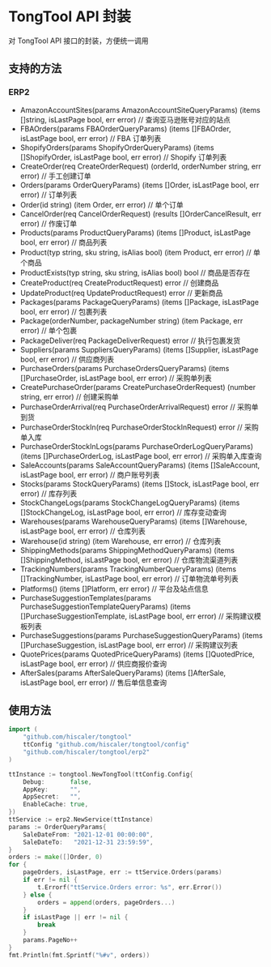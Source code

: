 TongTool API 封装
=================

对 TongTool API 接口的封装，方便统一调用

## 支持的方法

### ERP2

- AmazonAccountSites(params AmazonAccountSiteQueryParams) (items []string, isLastPage bool, err error)                                       // 查询亚马逊账号对应的站点
- FBAOrders(params FBAOrderQueryParams) (items []FBAOrder, isLastPage bool, err error)                                                       // FBA 订单列表
- ShopifyOrders(params ShopifyOrderQueryParams) (items []ShopifyOrder, isLastPage bool, err error)                                           // Shopify 订单列表
- CreateOrder(req CreateOrderRequest) (orderId, orderNumber string, err error)                                                               // 手工创建订单
- Orders(params OrderQueryParams) (items []Order, isLastPage bool, err error)                                                                // 订单列表
- Order(id string) (item Order, err error)                                                                                                   // 单个订单
- CancelOrder(req CancelOrderRequest) (results []OrderCancelResult, err error)                                                               // 作废订单
- Products(params ProductQueryParams) (items []Product, isLastPage bool, err error)                                                          // 商品列表
- Product(typ string, sku string, isAlias bool) (item Product, err error)                                                                    // 单个商品
- ProductExists(typ string, sku string, isAlias bool) bool                                                                                   // 商品是否存在
- CreateProduct(req CreateProductRequest) error                                                                                              // 创建商品
- UpdateProduct(req UpdateProductRequest) error                                                                                              // 更新商品
- Packages(params PackageQueryParams) (items []Package, isLastPage bool, err error)                                                          // 包裹列表
- Package(orderNumber, packageNumber string) (item Package, err error)                                                                       // 单个包裹
- PackageDeliver(req PackageDeliverRequest) error                                                                                            // 执行包裹发货
- Suppliers(params SuppliersQueryParams) (items []Supplier, isLastPage bool, err error)                                                      // 供应商列表
- PurchaseOrders(params PurchaseOrdersQueryParams) (items []PurchaseOrder, isLastPage bool, err error)                                       // 采购单列表
- CreatePurchaseOrder(params CreatePurchaseOrderRequest) (number string, err error)                                                          // 创建采购单
- PurchaseOrderArrival(req PurchaseOrderArrivalRequest) error                                                                                // 采购单到货
- PurchaseOrderStockIn(req PurchaseOrderStockInRequest) error                                                                                // 采购单入库
- PurchaseOrderStockInLogs(params PurchaseOrderLogQueryParams) (items []PurchaseOrderLog, isLastPage bool, err error)                        // 采购单入库查询
- SaleAccounts(params SaleAccountQueryParams) (items []SaleAccount, isLastPage bool, err error)                                              // 商户账号列表
- Stocks(params StockQueryParams) (items []Stock, isLastPage bool, err error)                                                                // 库存列表
- StockChangeLogs(params StockChangeLogQueryParams) (items []StockChangeLog, isLastPage bool, err error)                                     //  库存变动查询
- Warehouses(params WarehouseQueryParams) (items []Warehouse, isLastPage bool, err error)                                                    // 仓库列表
- Warehouse(id string) (item Warehouse, err error)                                                                                           // 仓库列表
- ShippingMethods(params ShippingMethodQueryParams) (items []ShippingMethod, isLastPage bool, err error)                                     // 仓库物流渠道列表
- TrackingNumbers(params TrackingNumberQueryParams) (items []TrackingNumber, isLastPage bool, err error)                                     // 订单物流单号列表
- Platforms() (items []Platform, err error)                                                                                                  // 平台及站点信息
- PurchaseSuggestionTemplates(params PurchaseSuggestionTemplateQueryParams) (items []PurchaseSuggestionTemplate, isLastPage bool, err error) // 采购建议模板列表
- PurchaseSuggestions(params PurchaseSuggestionQueryParams) (items []PurchaseSuggestion, isLastPage bool, err error)                         // 采购建议列表
- QuotePrices(params QuotedPriceQueryParams) (items []QuotedPrice, isLastPage bool, err error)                                               // 供应商报价查询
- AfterSales(params AfterSaleQueryParams) (items []AfterSale, isLastPage bool, err error)                                                    // 售后单信息查询

## 使用方法

```go
import (
    "github.com/hiscaler/tongtool"
    ttConfig "github.com/hiscaler/tongtool/config"
    "github.com/hiscaler/tongtool/erp2"
)

ttInstance := tongtool.NewTongTool(ttConfig.Config{
    Debug:       false,
    AppKey:      "",
    AppSecret:   "",
    EnableCache: true,
})
ttService := erp2.NewService(ttInstance)
params := OrderQueryParams{
    SaleDateFrom: "2021-12-01 00:00:00",
    SaleDateTo:   "2021-12-31 23:59:59",
}
orders := make([]Order, 0)
for {
    pageOrders, isLastPage, err := ttService.Orders(params)
    if err != nil {
        t.Errorf("ttService.Orders error: %s", err.Error())
    } else {
        orders = append(orders, pageOrders...)
    }
    if isLastPage || err != nil {
        break
    }
    params.PageNo++
}
fmt.Println(fmt.Sprintf("%#v", orders))
```